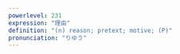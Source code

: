 ```yaml
---
powerlevel: 231
expression: "理由"
definition: "(n) reason; pretext; motive; (P)"
pronunciation: "りゆう"
---
```

